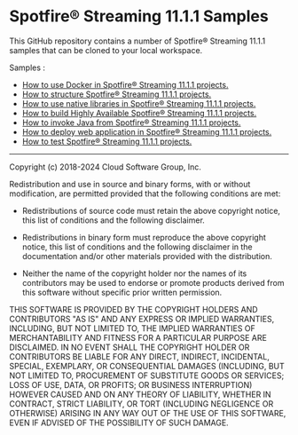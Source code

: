 # Spotfire&reg; Streaming 11.1.1 Samples

This GitHub repository contains a number of Spotfire&reg; Streaming 11.1.1 samples that can be cloned to your local workspace.

Samples :

* [How to use Docker in Spotfire&reg; Streaming 11.1.1 projects.](docker/README.md)
* [How to structure Spotfire&reg; Streaming 11.1.1 projects.](structure/README.md)
* [How to use native libraries in Spotfire&reg; Streaming 11.1.1 projects.](nativelibrary/README.md)
* [How to build Highly Available Spotfire&reg; Streaming 11.1.1 projects.](highavailability/README.md)
* [How to invoke Java from Spotfire&reg; Streaming 11.1.1 projects.](java/README.md)
* [How to deploy web application in Spotfire&reg; Streaming 11.1.1 projects.](web/README.md)
* [How to test Spotfire&reg; Streaming 11.1.1 projects.](testing/README.md)

---
Copyright (c) 2018-2024 Cloud Software Group, Inc.

Redistribution and use in source and binary forms, with or without
modification, are permitted provided that the following conditions are met:

* Redistributions of source code must retain the above copyright notice, this
  list of conditions and the following disclaimer.

* Redistributions in binary form must reproduce the above copyright notice,
  this list of conditions and the following disclaimer in the documentation
  and/or other materials provided with the distribution.

* Neither the name of the copyright holder nor the names of its
  contributors may be used to endorse or promote products derived from
  this software without specific prior written permission.

THIS SOFTWARE IS PROVIDED BY THE COPYRIGHT HOLDERS AND CONTRIBUTORS "AS IS"
AND ANY EXPRESS OR IMPLIED WARRANTIES, INCLUDING, BUT NOT LIMITED TO, THE
IMPLIED WARRANTIES OF MERCHANTABILITY AND FITNESS FOR A PARTICULAR PURPOSE ARE
DISCLAIMED. IN NO EVENT SHALL THE COPYRIGHT HOLDER OR CONTRIBUTORS BE LIABLE
FOR ANY DIRECT, INDIRECT, INCIDENTAL, SPECIAL, EXEMPLARY, OR CONSEQUENTIAL
DAMAGES (INCLUDING, BUT NOT LIMITED TO, PROCUREMENT OF SUBSTITUTE GOODS OR
SERVICES; LOSS OF USE, DATA, OR PROFITS; OR BUSINESS INTERRUPTION) HOWEVER
CAUSED AND ON ANY THEORY OF LIABILITY, WHETHER IN CONTRACT, STRICT LIABILITY,
OR TORT (INCLUDING NEGLIGENCE OR OTHERWISE) ARISING IN ANY WAY OUT OF THE USE
OF THIS SOFTWARE, EVEN IF ADVISED OF THE POSSIBILITY OF SUCH DAMAGE.
